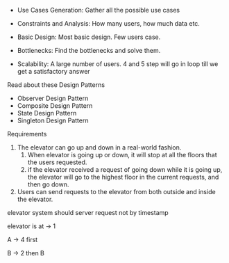 - Use Cases Generation: Gather all the possible use cases

- Constraints and Analysis: How many users, how much data etc.

- Basic Design: Most basic design. Few users case.

- Bottlenecks: Find the bottlenecks and solve them.

- Scalability: A large number of users. 4 and 5 step will go in loop till we get a satisfactory answer



Read about these Design Patterns

- Observer Design Pattern
- Composite Design Pattern
- State Design Pattern
- Singleton Design Pattern


Requirements

1. The elevator can go up and down in a real-world fashion.
   1. When elevator is going up or down, it will stop at all the floors that the users requested.
   2. if the elevator received a request of going down while it is going up, the elevator will go to the highest floor in the current requests, and then go down.
2. Users can send requests to the elevator from both outside and inside the elevator.


elevator system should server request not by timestamp

elevator is at -> 1

A -> 4 first

B -> 2 then B